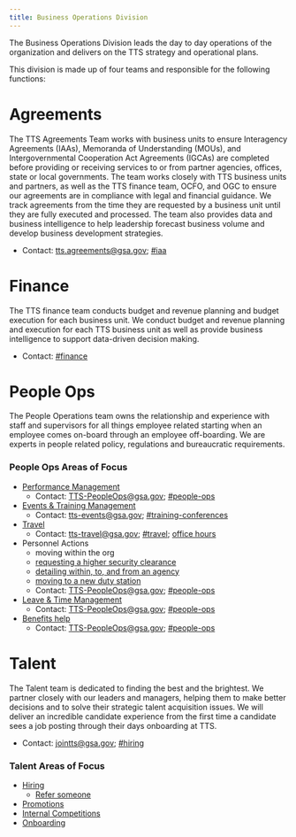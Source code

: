 ```yaml
---
title: Business Operations Division
---
```


The Business Operations Division leads the day to day operations of the organization and delivers on the TTS strategy and
operational plans.

This division is made up of four teams and responsible for the following functions:

# Agreements

The TTS Agreements Team works with business units to ensure Interagency Agreements (IAAs), Memoranda of
Understanding (MOUs), and Intergovernmental Cooperation Act Agreements (IGCAs) are completed before providing or receiving
services to or from partner agencies, offices, state or local governments. The team works closely with TTS business units and
partners, as well as the TTS finance team, OCFO, and OGC to ensure our agreements are in compliance with legal and financial
guidance. We track agreements from the time they are requested by a business unit until they are fully executed and processed. The team also provides data and business intelligence to help leadership forecast business volume and develop business development strategies.

- Contact: tts.agreements@gsa.gov; [#iaa](https://gsa-tts.slack.com/messages/iaa)

# Finance

The TTS finance team conducts budget and revenue planning and budget execution for each business unit. We conduct budget and revenue planning and execution for each TTS business unit as well as provide business intelligence to support data-driven decision making.

- Contact: [#finance](https://gsa-tts.slack.com/messages/finance)

# People Ops

The People Operations team owns the relationship and experience with staff and supervisors for all things
employee related starting when an employee comes on-board through an employee off-boarding. We are experts in people related
policy, regulations and bureaucratic requirements.

### People Ops Areas of Focus

- [Performance Management](https://handbook.18f.gov/performance-management/)
  - Contact: TTS-PeopleOps@gsa.gov; [#people-ops](https://gsa-tts.slack.com/messages/people-ops)
- [Events & Training Management](https://handbook.18f.gov/conferences-events-training/)
  - Contact: tts-events@gsa.gov; [#training-conferences](https://gsa-tts.slack.com/messages/training-conferences)
- [Travel](https://handbook.18f.gov/travel-guide-table-of-contents/)
  - Contact: tts-travel@gsa.gov; [#travel](https://gsa-tts.slack.com/message/travel); [office hours](https://sites.google.com/a/gsa.gov/tts-office-hours/)
- Personnel Actions
  - moving within the org
  - [requesting a higher security clearance](https://handbook.18f.gov/top-secret/)
  - [detailing within, to, and from an agency](https://handbook.18f.gov/assignee-detail/)
  - [moving to a new duty station](https://handbook.18f.gov/moving/)
  - Contact: TTS-PeopleOps@gsa.gov; [#people-ops](https://gsa-tts.slack.com/message/people-ops)
- [Leave & Time Management](https://handbook.18f.gov/leave/)
  - Contact: TTS-PeopleOps@gsa.gov; [#people-ops](https://gsa-tts.slack.com/message/people-ops)
- [Benefits help](https://handbook.18f.gov/benefits/)
  - Contact: TTS-PeopleOps@gsa.gov; [#people-ops](https://gsa-tts.slack.com/message/people-ops)

# Talent

The Talent team is dedicated to finding the best and the brightest. We partner closely with our leaders and
managers, helping them to make better decisions and to solve their strategic talent acquisition issues. We will deliver an
incredible candidate experience from the first time a candidate sees a job posting through their days onboarding at TTS.

- Contact: jointts@gsa.gov; [#hiring](https://gsa-tts.slack.com/message/hiring)

### Talent Areas of Focus

- [Hiring](https://handbook.18f.gov/hiring/)
  - [Refer someone](https://handbook.18f.gov/talent/#referring-a-person)
- [Promotions](https://handbook.18f.gov/promotions/)
- [Internal Competitions](https://handbook.18f.gov/ttsjobs/)
- [Onboarding](https://handbook.18f.gov/onboarding-schedule/)

